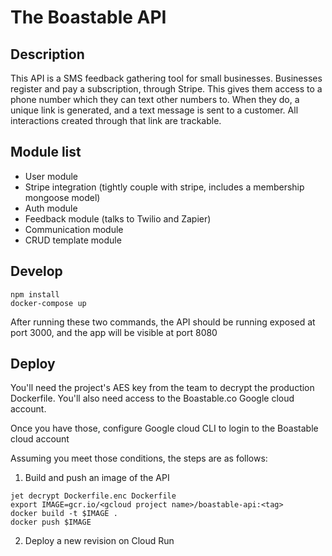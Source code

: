# The Boastable API

## Description
This API is a SMS feedback gathering tool for small businesses. Businesses register and pay a subscription, through Stripe. This gives them access to a phone number which they can text other numbers to. When they do, a unique link is generated, and a text message is sent to a customer. All interactions created through that link are trackable.

## Module list
* User module
* Stripe integration (tightly couple with stripe, includes a membership mongoose model)
* Auth module
* Feedback module (talks to Twilio and Zapier)
* Communication module
* CRUD template module

## Develop
```
npm install
docker-compose up
```
After running these two commands, the API should be running exposed at port 3000, and the app will be visible at port 8080

## Deploy
You'll need the project's AES key from the team to decrypt the production Dockerfile.
You'll also need access to the Boastable.co Google cloud account.

Once you have those, configure Google cloud CLI to login to the Boastable cloud account

Assuming you meet those conditions, the steps are as follows:

1. Build and push an image of the API
```
jet decrypt Dockerfile.enc Dockerfile
export IMAGE=gcr.io/<gcloud project name>/boastable-api:<tag>
docker build -t $IMAGE .
docker push $IMAGE
```

2. Deploy a new revision on Cloud Run